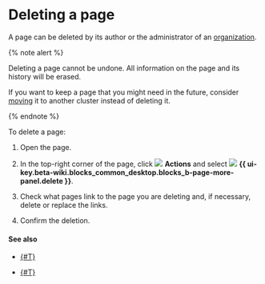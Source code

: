 # Deleting a page

A page can be deleted by its author or the administrator of an [organization](overview.md#access).

{% note alert %}

Deleting a page cannot be undone. All information on the page and its history will be erased.

If you want to keep a page that you might need in the future, consider [moving](page-management/move-page.md) it to another cluster instead of deleting it. 

{% endnote %}

To delete a page:

1. Open the page.

1. In the top-right corner of the page, click ![](../_assets/wiki/svg/actions-icon.svg) **Actions** and select ![](../_assets/wiki/svg/delete.svg) **{{ ui-key.beta-wiki.blocks_common_desktop.blocks_b-page-more-panel.delete }}**.

1. Check what pages link to the page you are deleting and, if necessary, delete or replace the links.

1. Confirm the deletion.

#### See also

- [{#T}](page-management/move-page.md)

- [{#T}](page-management/edit-owner.md)
